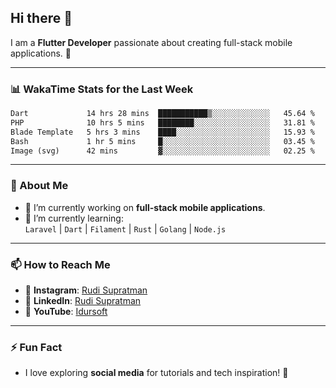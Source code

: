 ## Hi there 👋

I am a **Flutter Developer** passionate about creating full-stack mobile applications. 🚀

---

### 📊 WakaTime Stats for the Last Week
<!--START_SECTION:waka-->

```txt
Dart             14 hrs 28 mins  ███████████▒░░░░░░░░░░░░░   45.64 %
PHP              10 hrs 5 mins   ████████░░░░░░░░░░░░░░░░░   31.81 %
Blade Template   5 hrs 3 mins    ████░░░░░░░░░░░░░░░░░░░░░   15.93 %
Bash             1 hr 5 mins     █░░░░░░░░░░░░░░░░░░░░░░░░   03.45 %
Image (svg)      42 mins         ▓░░░░░░░░░░░░░░░░░░░░░░░░   02.25 %
```

<!--END_SECTION:waka-->

---

### 🌱 About Me
- 🔭 I’m currently working on **full-stack mobile applications**.
- 🌱 I’m currently learning:  
  `Laravel` | `Dart` | `Filament` | `Rust` | `Golang` | `Node.js`

---

### 📫 How to Reach Me
- 💬 **Instagram**: [Rudi Supratman](https://www.instagram.com/rudisupratman97)  
- 💼 **LinkedIn**: [Rudi Supratman](https://www.linkedin.com/in/rudi-supratman-324233281)  
- 🎥 **YouTube**: [Idursoft](https://www.youtube.com/@adde5863)

---

### ⚡ Fun Fact
- I love exploring **social media** for tutorials and tech inspiration! 🎥
